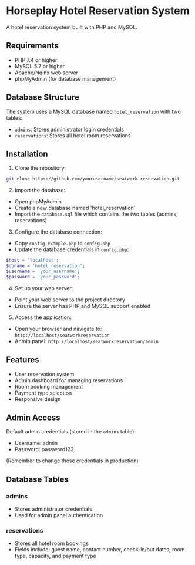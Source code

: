 # Horseplay Hotel Reservation System

A hotel reservation system built with PHP and MySQL.

## Requirements

- PHP 7.4 or higher
- MySQL 5.7 or higher
- Apache/Nginx web server
- phpMyAdmin (for database management)

## Database Structure

The system uses a MySQL database named `hotel_reservation` with two tables:
- `admins`: Stores administrator login credentials
- `reservations`: Stores all hotel room reservations

## Installation

1. Clone the repository:
```bash
git clone https://github.com/yourusername/seatwork-reservation.git
```

2. Import the database:
- Open phpMyAdmin
- Create a new database named 'hotel_reservation'
- Import the `database.sql` file which contains the two tables (admins, reservations)

3. Configure the database connection:
- Copy `config.example.php` to `config.php`
- Update the database credentials in `config.php`:
```php
$host = 'localhost';
$dbname = 'hotel_reservation';
$username = 'your_username';
$password = 'your_password';
```

4. Set up your web server:
- Point your web server to the project directory
- Ensure the server has PHP and MySQL support enabled

5. Access the application:
- Open your browser and navigate to: `http://localhost/seatworkreservation`
- Admin panel: `http://localhost/seatworkreservation/admin`

## Features

- User reservation system
- Admin dashboard for managing reservations
- Room booking management
- Payment type selection
- Responsive design

## Admin Access

Default admin credentials (stored in the `admins` table):
- Username: admin
- Password: password123

(Remember to change these credentials in production)

## Database Tables

### admins
- Stores administrator credentials
- Used for admin panel authentication

### reservations
- Stores all hotel room bookings
- Fields include: guest name, contact number, check-in/out dates, room type, capacity, and payment type 